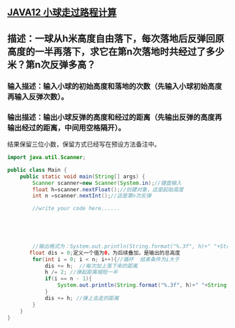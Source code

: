 ## [ **JAVA12** **小球走过路程计算** ](https://www.nowcoder.com/practice/ddbb7021c0a7452f9044564234616913?tpId=220&tags=&title=&difficulty=0&judgeStatus=0&rp=0&sourceUrl=https%3A%2F%2Fwww.nowcoder.com%2Fexam%2Foj)

## 描述：一球从h米高度自由落下，每次落地后反弹回原高度的一半再落下，求它在第n次落地时共经过了多少米？第n次反弹多高？

### 输入描述：输入小球的初始高度和落地的次数（先输入小球初始高度再输入反弹次数）。

### 输出描述：输出小球反弹的高度和经过的距离（先输出反弹的高度再输出经过的距离，中间用空格隔开）。

结果保留三位小数，保留方式已经写在预设方法备注中。

```java
import java.util.Scanner;

public class Main {
    public static void main(String[] args) {
        Scanner scanner=new Scanner(System.in);//键盘输入
        float h=scanner.nextFloat();//创建对象，这是起始高度
        int n =scanner.nextInt();//这是第n次反弹

        //write your code here......
        


        

        //输出格式为：System.out.println(String.format("%.3f", h)+" "+String.format("%.3f", sum));//输出为反弹高度，和经过的总距离
       float dis = 0;定义一个值为0，为后续叠加，是输出的总高度
        for(int i = 0; i < n; i++){//循环  结束条件为i大于
            dis += h;  //每次加上落下来的距离
            h /= 2; //弹起距离缩短一半
            if(i == n - 1){
                System.out.println(String.format("%.3f", h)+" "+String.format("%.3f", dis));
            }
            dis += h; //弹上去走的距离
        }
    }
}
```

